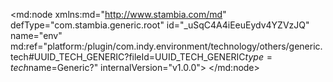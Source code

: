 <?xml version="1.0" encoding="UTF-8"?>
<md:node xmlns:md="http://www.stambia.com/md" defType="com.stambia.generic.root" id="_uSqC4A4iEeuEydv4YZVzJQ" name="env" md:ref="platform:/plugin/com.indy.environment/technology/others/generic.tech#UUID_TECH_GENERIC?fileId=UUID_TECH_GENERIC$type=tech$name=Generic?" internalVersion="v1.0.0">
  <node defType="com.stambia.generic.element" id="_u7xRUA4iEeuEydv4YZVzJQ" name="hello">
    <node defType="com.stambia.generic.attribute" id="_xN-kgQ4iEeuEydv4YZVzJQ" name="term">
      <attribute defType="com.stambia.generic.attribute.value" id="_3IpzMA4iEeuEydv4YZVzJQ" value="hello"/>
      <externalize defType="com.stambia.generic.attribute.value" enable="true"/>
    </node>
  </node>
</md:node>